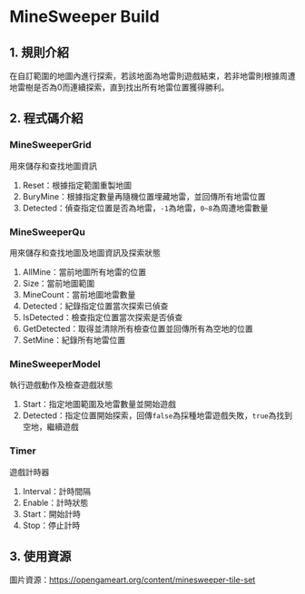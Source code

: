 # MineSweeper Build
## 1. 規則介紹
在自訂範圍的地圖內進行探索，若該地面為地雷則遊戲結束，若非地雷則根據周遭地雷樹是否為0而連續探索，直到找出所有地雷位置獲得勝利。
## 2. 程式碼介紹
### MineSweeperGrid
用來儲存和查找地圖資訊
1. Reset：根據指定範圍重製地圖
2. BuryMine：根據指定數量再隨機位置埋藏地雷，並回傳所有地雷位置
3. Detected：偵查指定位置是否為地雷，```-1```為地雷，```0~8```為周遭地雷數量
### MineSweeperQu
用來儲存和查找地圖及地圖資訊及探索狀態
1. AllMine：當前地圖所有地雷的位置
2. Size：當前地圖範圍
3. MineCount：當前地圖地雷數量
4. Detected：紀錄指定位置當次探索已偵查
5. IsDetected：檢查指定位置當次探索是否偵查
6. GetDetected：取得並清除所有檢查位置並回傳所有為空地的位置
7. SetMine：紀錄所有地雷位置
### MineSweeperModel
執行遊戲動作及檢查遊戲狀態
1. Start：指定地圖範圍及地雷數量並開始遊戲
2. Detected：指定位置開始探索，回傳```false```為採種地雷遊戲失敗，```true```為找到空地，繼續遊戲
### Timer
遊戲計時器
1. Interval：計時間隔
2. Enable：計時狀態
3. Start：開始計時
4. Stop：停止計時
## 3. 使用資源
圖片資源：https://opengameart.org/content/minesweeper-tile-set
